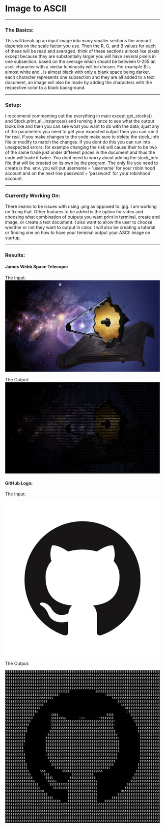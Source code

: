 # Image to ASCII
---

### The Basics:
This will break up an input image into many smaller sections the amount depends on the scale factor you use. Then the R, G, and B values for each of these will be read and averaged, think of these sections almost like pixels except because they are substantially larger you will have several pixels in one subsection. based on the average which should be between 0-255 an ascii character with a similar luminosity will be chosen. For example $ is almost white and . is almost black with only a blank space being darker. each character represents one subsection and they are all added to a text document, an image will also be made by adding the characters with the respective color to a black background.

---
### Setup:
I reccomend commenting out the everything in main except get_stocks() and Stock.print_all_instances() and running it once to see what the output looks like and then you can see what you want to do with the data, ajust any of the parameters you need to get your expected output then you can run it for real. If you make changes to the code make sure to delete the stock_info file or modify to match the changes. If you dont do this you can run into unexpected errors. for example changing the risk will cause their to be two of the same trade just under different prices in the document and thus the code will trade it twice. You dont need to worry about adding the stock_info file that will be created on its own by the program. The only file you need to create is the .env. you will put username = 'username' for your robin hood account and on the next line password = 'password' for your robinhood account.

---
### Currently Working On:
There seams to be issues with using .png as opposed to .jpg. I am working on fixing that. Other features to be added is the option for video and choosing what combination of outputs you want print in terminal, create and image, or create a text document. I also want to allow the user to choose weather or not they want to output in color. I will also be creating a tutorial or finding one on how to have your terminal output your ASCII image on startup.

---
### Results:
#### James Webb Space Telecope:
The Input:   
![JWST_input](tests/JWST_Input.jpg)

The Output:
![JWST_output](tests/JWST_Output.png)

#### GitHub Logo:
The Input:

![GitHub_logo_input](tests/GitHub_Input.jpg)

The Output:

![GitHub_logo_output](tests/GitHub_Output.png)
